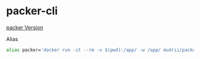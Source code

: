 # packer-cli


[packer Version](https://releases.hashicorp.com/packer/)

Alias

```sh
alias packer='docker run -it --rm -v $(pwd):/app/ -w /app/ mudrii/packer-cli packer'
```